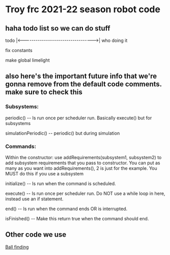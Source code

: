 # Troy frc 2021-22 season robot code

## haha todo list so we can do stuff
todo          |<---------------------------------->|    who doing it

fix constants

make global limelight

## also here's the important future info that we're gonna remove from the default code comments. make sure to check this

### Subsystems:
periodic() -- Is run once per scheduler run. Basically execute() but for subsystems

simulationPeriodic() -- periodic() but during simulation

### Commands:
Within the constructor: use addRequirements(subsystem1, subsystem2) to add subsystem requirements that you pass to constructor. You can put as many as you want into addRequirements(), 2 is just for the example. You MUST do this if you use a subsystem

initialize() -- Is run when the command is scheduled.

execute() -- Is run once per scheduler run. Do NOT use a while loop in here, instead use an if statement.

end() -- Is run when the command ends OR is interrupted.

isFinished() -- Make this return true when the command should end.

## Other code we use
[Ball finding](https://github.com/SeanSon2005/TroyFRC2022NeuralNet)